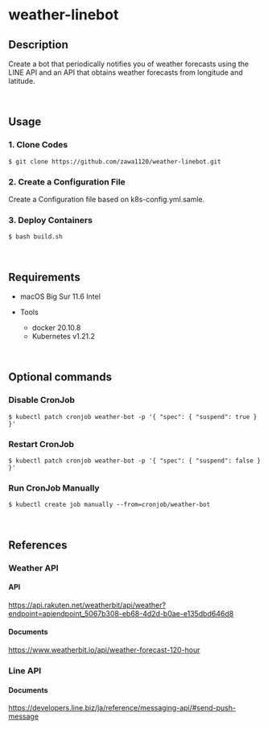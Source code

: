 # weather-linebot

## Description
Create a bot that periodically notifies you of weather forecasts using the LINE API and an API that obtains weather forecasts from longitude and latitude.

</br>

## Usage
### 1. Clone Codes
```
$ git clone https://github.com/zawa1120/weather-linebot.git
```

### 2. Create a Configuration File
Create a Configuration file based on k8s-config.yml.samle.

### 3. Deploy Containers
```
$ bash build.sh
```

</br>

## Requirements
- macOS Big Sur 11.6 Intel

- Tools
  - docker 20.10.8  
  - Kubernetes v1.21.2

</br>

## Optional commands

### Disable CronJob
```
$ kubectl patch cronjob weather-bot -p '{ "spec": { "suspend": true } }'
```

### Restart CronJob
```
$ kubectl patch cronjob weather-bot -p '{ "spec": { "suspend": false } }'
```

### Run CronJob Manually
```
$ kubectl create job manually --from=cronjob/weather-bot
```

</br>

## References

### Weather API

#### API
https://api.rakuten.net/weatherbit/api/weather?endpoint=apiendpoint_5067b308-eb68-4d2d-b0ae-e135dbd646d8

#### Documents
https://www.weatherbit.io/api/weather-forecast-120-hour

### Line API
#### Documents
https://developers.line.biz/ja/reference/messaging-api/#send-push-message
